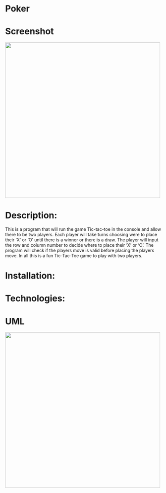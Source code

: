# Poker

# Screenshot

<img src = "" width= "500" >





# Description:
This is a program that will run the game Tic-tac-toe in the console and allow there to be two players. Each player will take turns choosing were to place their ‘X’ or ‘O’ until there is a winner or there is a draw. The player will input the row and column number to decide where to place their ‘X’ or  ‘O’. The program will check if the players move is valid before placing the players move. In all this is a fun Tic-Tac-Toe game to play with two players.

# Installation:


# Technologies:


# UML
<img src ="PokerUML.PNG" width = "500" >





